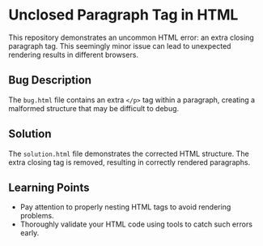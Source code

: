 # Unclosed Paragraph Tag in HTML

This repository demonstrates an uncommon HTML error: an extra closing paragraph tag. This seemingly minor issue can lead to unexpected rendering results in different browsers.

## Bug Description

The `bug.html` file contains an extra `</p>` tag within a paragraph, creating a malformed structure that may be difficult to debug.

## Solution

The `solution.html` file demonstrates the corrected HTML structure.  The extra closing tag is removed, resulting in correctly rendered paragraphs.

## Learning Points

* Pay attention to properly nesting HTML tags to avoid rendering problems.
* Thoroughly validate your HTML code using tools to catch such errors early.
